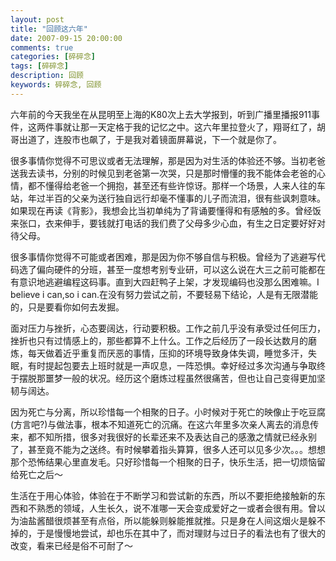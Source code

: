 ```yaml
---
layout: post
title: "回顾这六年"
date: 2007-09-15 20:00:00
comments: true
categories: [碎碎念]
tags: [碎碎念]
description: 回顾
keywords: 碎碎念, 回顾
---
```


六年前的今天我坐在从昆明至上海的K80次上去大学报到，听到广播里播报911事件，这两件事就让那一天定格于我的记忆之中。这六年里拉登火了，翔哥红了，胡哥出道了，连股市也飙了，于是我对着镜面屏幕说，下一个就是你了。

很多事情你觉得不可思议或者无法理解，那是因为对生活的体验还不够。当初老爸送我去读书，分别的时候见到老爸第一次哭，只是那时懵懂的我不能体会老爸的心情，都不懂得给老爸一个拥抱，甚至还有些许惊讶。那样一个场景，人来人往的车站，年过半百的父亲为送行独自远行却毫不懂事的儿子而流泪，很有些讽刺意味。如果现在再读《背影》，我想会比当初单纯为了背诵要懂得和有感触的多。曾经饭来张口，衣来伸手，要钱就打电话的我们费了父母多少心血，有生之日定要好好对待父母。

很多事情你觉得不可能或者困难，那是因为你不够自信与积极。曾经为了逃避写代码选了偏向硬件的分班，甚至一度想考别专业研，可以这么说在大三之前可能都在有意识地逃避编程这码事。直到大四赶鸭子上架，才发现编码也没那么困难嘛。I believe i can,so i can.在没有努力尝试之前，不要轻易下结论，人是有无限潜能的，只是要看你如何去发掘。

面对压力与挫折，心态要阔达，行动要积极。工作之前几乎没有承受过任何压力，挫折也只有过情感上的，那些都算不上什么。工作之后经历了一段长达数月的磨炼，每天做着近乎重复而厌恶的事情，压抑的环境导致身体失调，睡觉多汗，失眠，有时提起包要去上班时就是一声叹息，一阵恐惧。幸好经过多次沟通与争取终于摆脱那噩梦一般的状况。经历这个磨炼过程虽然很痛苦，但也让自己变得更加坚韧与阔达。

因为死亡与分离，所以珍惜每一个相聚的日子。小时候对于死亡的映像止于吃豆腐(方言吧?)与做法事，根本不知道死亡的沉痛。在这六年里多次亲人离去的消息传来，都不知所措，很多对我很好的长辈还来不及表达自己的感激之情就已经永别了，甚至竟不能为之送终。有时候攀着指头算算，很多人还可以见多少次。。。想想那个恐怖结果心里直发毛。只好珍惜每一个相聚的日子，快乐生活，把一切烦恼留给死亡之后～

生活在于用心体验，体验在于不断学习和尝试新的东西，所以不要拒绝接触新的东西和不熟悉的领域，人生长久，说不准哪一天会变成爱好之一或者会很有用。曾以为油盐酱醋很烦甚至有点俗，所以能躲则躲能推就推。只是身在人间这烟火是躲不掉的，于是慢慢地尝试，却也乐在其中了，而对理财与过日子的看法也有了很大的改变，看来已经是俗不可耐了～

